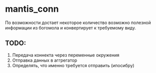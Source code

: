 # mantis_conn

По возможности достает некоторое количество возможно полезной информации из богомола
и конвертирует к требуемому виду.

## TODO:

1. Передача коннекта через переменные окружения
2. Отправка данных в аггрегатор
3. Определять, что именно требуется отправить (ипосибру)